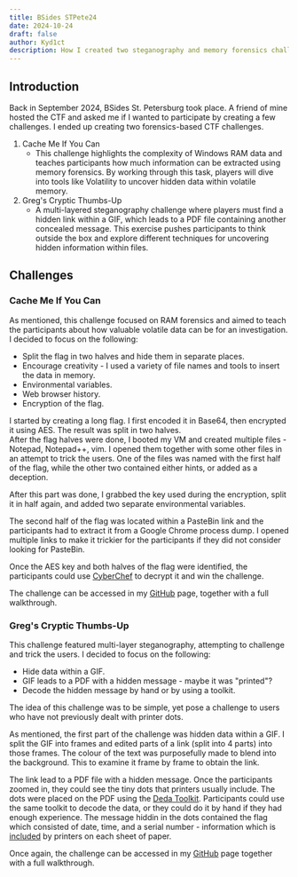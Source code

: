 ```yaml
---
title: BSides STPete24
date: 2024-10-24
draft: false
author: Kyd1ct
description: How I created two steganography and memory forensics challenges for the BSides StPete CTF
---
```


## Introduction
Back in September 2024, BSides St. Petersburg took place. A friend of mine hosted the CTF and asked me if I wanted to participate by creating a few challenges. I ended up creating two forensics-based CTF challenges.

1. Cache Me If You Can
    - This challenge highlights the complexity of Windows RAM data and teaches participants how much information can be extracted using memory forensics. By working through this task, players will dive into tools like Volatility to uncover hidden data within volatile memory.
2. Greg's Cryptic Thumbs-Up
    - A multi-layered steganography challenge where players must find a hidden link within a GIF, which leads to a PDF file containing another concealed message. This exercise pushes participants to think outside the box and explore different techniques for uncovering hidden information within files.

## Challenges
### Cache Me If You Can
As mentioned, this challenge focused on RAM forensics and aimed to teach the participants about how valuable volatile data can be for an investigation. I decided to focus on the following:
- Split the flag in two halves and hide them in separate places.
- Encourage creativity - I used a variety of file names and tools to insert the data in memory.
- Environmental variables.
- Web browser history.
- Encryption of the flag.

I started by creating a long flag. I first encoded it in Base64, then encrypted it using AES. The result was split in two halves.  
After the flag halves were done, I booted my VM and created multiple files - Notepad, Notepad++, vim. I opened them together with some other files in an attempt to trick the users. One of the files was named with the first half of the flag, while the other two contained either hints, or added as a deception.

After this part was done, I grabbed the key used during the encryption, split it in half again, and added two separate environmental variables.  

The second half of the flag was located within a PasteBin link and the participants had to extract it from a Google Chrome process dump. I opened multiple links to make it trickier for the participants if they did not consider looking for PasteBin.

Once the AES key and both halves of the flag were identified, the participants could use [CyberChef](https://gchq.github.io/CyberChef/) to decrypt it and win the challenge.

The challenge can be accessed in my [GitHub](https://github.com/Kyd1ct/BSides-StPete-2024/tree/main/Cache%20Me%20If%20You%20Can) page, together with a full walkthrough.

### Greg's Cryptic Thumbs-Up
This challenge featured multi-layer steganography, attempting to challenge and trick the users. I decided to focus on the following:
- Hide data within a GIF.
- GIF leads to a PDF with a hidden message - maybe it was "printed"?
- Decode the hidden message by hand or by using a toolkit.

The idea of this challenge was to be simple, yet pose a challenge to users who have not previously dealt with printer dots.

As mentioned, the first part of the challenge was hidden data within a GIF. I split the GIF into frames and edited parts of a link (split into 4 parts) into those frames. The colour of the text was purposefully made to blend into the background. This to examine it frame by frame to obtain the link. 

The link lead to a PDF file with a hidden message. Once the participants zoomed in, they could see the tiny dots that printers usually include. The dots were placed on the PDF using the [Deda Toolkit](https://github.com/dfd-tud/deda). Participants could use the same toolkit to decode the data, or they could do it by hand if they had enough experience.
The message hiddin in the dots contained the flag which consisted of date, time, and a serial number - information which is [included](https://w2.eff.org/Privacy/printers/docucolor/) by printers on each sheet of paper. 

Once again, the challenge can be accessed in my [GitHub](https://github.com/Kyd1ct/BSides-StPete-2024/tree/main/Greg's%20Cryptic%20Thumbs-Up) page together with a full walkthrough.